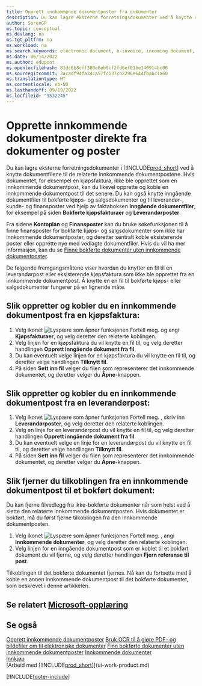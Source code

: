 ```yaml
---
title: Opprett innkommende dokumentposter fra dokumenter
description: Du kan lagre eksterne forretningsdokumenter ved å knytte dokumentfilene til de relaterte innkommende dokumentpostene.
author: SorenGP
ms.topic: conceptual
ms.devlang: na
ms.tgt_pltfrm: na
ms.workload: na
ms.search.keywords: electronic document, e-invoice, incoming document, OCR, ecommerce, document exchange, import invoice
ms.date: 06/14/2022
ms.author: edupont
ms.openlocfilehash: 81dc6b8cff380e6eb9cf2fd6ef01be140914bc06
ms.sourcegitcommit: 3acadf94fa34ca57fc137cb2296e644fbabc1a60
ms.translationtype: HT
ms.contentlocale: nb-NO
ms.lasthandoff: 09/19/2022
ms.locfileid: "9532245"
---
```

# <a name="create-incoming-document-records-directly-from-documents-and-entries"></a>Opprette innkommende dokumentposter direkte fra dokumenter og poster

Du kan lagre eksterne forretningsdokumenter i [!INCLUDE[prod_short](includes/prod_short.md)] ved å knytte dokumentfilene til de relaterte innkommende dokumentpostene. Hvis dokumentet, for eksempel en kjøpsfaktura, ikke ble opprettet som en innkommende dokumentpost, kan du likevel opprette og koble en innkommende dokumentpost til det senere. Du kan også knytte inngående dokumentfiler til bokførte kjøps- og salgsdokumenter og til leverandør-, kunde- og finansposter ved hjelp av faktaboksen **Inngående dokumentfiler**, for eksempel på siden **Bokførte kjøpsfakturaer** og **Leverandørposter**.

Fra sidene **Kontoplan** og **Finansposter** kan du bruke søkefunksjonen til å finne finansposter for bokførte kjøps- og salgsdokumenter som ikke har innkommende dokumentposter, og deretter sentralt koble eksisterende poster eller opprette nye med vedlagte dokumentfiler. Hvis du vil ha mer informasjon, kan du se [Finne bokførte dokumenter uten innkommende dokumentposter](across-how-find-posted-documents-without-income-document-records.md).

De følgende fremgangsmåtene viser hvordan du knytter en fil til en leverandørpost eller eksisterende kjøpsfaktura som ikke ble opprettet fra en innkommende dokumentpost. Å knytte en en fil til bokførte kjøps- eller salgsdokumenter fungerer på en lignende måte.

## <a name="to-create-and-connect-an-incoming-document-record-from-a-purchase-invoice"></a>Slik oppretter og kobler du en innkommende dokumentpost fra en kjøpsfaktura:

1. Velg ikonet ![Lyspære som åpner funksjonen Fortell meg.](media/ui-search/search_small.png "Fortell hva du vil gjøre") og angi **Kjøpsfakturaer**, og velg deretter den relaterte koblingen.
2. Velg linjen for en kjøpsfaktura du vil knytte en fil til, og velg deretter handlingen **Opprett inngående dokument fra fil**.
3. Du kan eventuelt velge linjen for en kjøpsfaktura du vil knytte en fil til, og deretter velge handlingen **Tilknytt fil**.
4. På siden **Sett inn fil** velger du filen som representerer det innkommende dokumentet, og deretter velger du **Åpne**-knappen.

## <a name="to-create-and-connect-an-incoming-document-record-from-a-vendor-ledger-entry"></a>Slik oppretter og kobler du en innkommende dokumentpost fra en leverandørpost:

1. Velg ikonet ![Lyspære som åpner funksjonen Fortell meg.](media/ui-search/search_small.png "Fortell hva du vil gjøre") , skriv inn **Leverandørposter**, og velg deretter den relaterte koblingen.
2. Velg en linje for en leverandørpost du vil knytte en fil til, og velg deretter handlingen **Opprett inngående dokument fra fil**.
3. Du kan eventuelt velge en linje for en leverandørpost du vil knytte en fil til, og deretter velge handlingen **Tilknytt fil**.
4. På siden **Sett inn fil** velger du filen som representerer det innkommende dokumentet, og deretter velger du **Åpne**-knappen.

## <a name="to-remove-a-connection-from-an-incoming-document-record-to-a-posted-document"></a>Slik fjerner du tilkoblingen fra en innkommende dokumentpost til et bokført dokument:

Du kan fjerne filvedlegg fra ikke-bokførte dokumenter når som helst ved å slette den relaterte innkommende dokumentposten. Hvis dokumentet er bokført, må du først fjerne tilkoblingen fra den innkommende dokumentposten.

1. Velg ikonet ![Lyspære som åpner funksjonen Fortell meg.](media/ui-search/search_small.png "Fortell hva du vil gjøre") , angi **Innkommende dokumenter**, og velg deretter den relaterte koblingen.
2. Velg linjen for en inngående dokumentpost som er koblet til et bokført dokument du vil fjerne, og velg deretter handlingen **Fjern referanse til post**.

Tilkoblingen til det bokførte dokumentet fjernes. Nå kan du fortsette med å koble en annen innkommende dokumentpost til det bokførte dokumentet, som beskrevet i denne artikkelen.

## <a name="see-related-microsoft-training"></a>Se relatert [Microsoft-opplæring](/training/modules/incoming-documents-dynamics-365-business-central/)

## <a name="see-also"></a>Se også

[Opprett innkommende dokumentposter](across-how-create-income-document-records.md)
[Bruk OCR til å gjøre PDF- og bildefiler om til elektroniske dokumenter](across-how-use-ocr-pdf-images-files.md)
[Finn bokførte dokumenter uten innkommende dokumentposter](across-how-find-posted-documents-without-income-document-records.md)
[Innkommende dokumenter](across-income-documents.md)  
[Innkjøp](purchasing-manage-purchasing.md)  
[Arbeid med [!INCLUDE[prod_short](includes/prod_short.md)]](ui-work-product.md)  


[!INCLUDE[footer-include](includes/footer-banner.md)]

